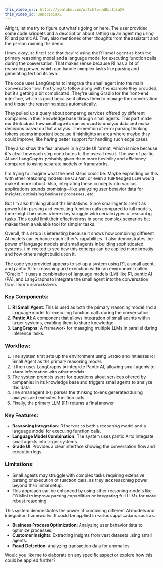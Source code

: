 ```yaml
---
this_video_url: https://youtube.com/watch?v=uWDocIoiaXE
this_video_id: uWDocIoiaXE
---
```

<think>
Alright, let me try to figure out what's going on here. The user provided some code snippets and a description about setting up an agent rag using R1 and pantic AI. They also mentioned other thoughts from the assistant and the person running the demo.

Hmm, okay, so first I see that they're using the R1 small agent as both the primary reasoning model and a language model for executing function calls during the conversation. That makes sense because R1 has a lot of reasoning power, which can handle complex tasks like parsing and generating text on its own.

The code uses LangGraphs to integrate the small agent into the main conversation flow. I'm trying to follow along with the example they provided, but it's getting a bit complicated. They're using Gradio for the front-end interface, which is good because it allows them to manage the conversation and trigger the reasoning steps automatically.

They pulled up a query about comparing services offered by different companies in their knowledge base through small agents. This part made me think about how small agents can be used to analyze data and make decisions based on that analysis. The mention of error parsing thinking tokens seems important because it highlights an area where maybe they could improve, like having better support for handling such edge cases.

They also show the final answer in a grade UI format, which is nice because it's clear how each step contributes to the overall result. The use of pantic AI and LangGraphs probably gives them more flexibility and efficiency compared to using separate models or frameworks.

I'm trying to imagine what the next steps could be. Maybe expanding on this with other reasoning models like O3 Mini or even a full-fledged LLM would make it more robust. Also, integrating these concepts into various applications sounds promising—like analyzing user behavior data for insights, optimizing business processes, etc.

But I'm also thinking about the limitations. Since small agents aren't as powerful in parsing and executing function calls compared to full models, there might be cases where they struggle with certain types of reasoning tasks. This could limit their effectiveness in some complex scenarios but makes them a valuable tool for simpler tasks.

Overall, this setup is interesting because it shows how combining different AI models can enhance each other's capabilities. It also demonstrates the power of language models and small agents in building sophisticated systems. I'm excited to see how this concept can be applied more broadly and how others might build upon it.
</think>

The code you provided appears to set up a system using R1, a small agent, and pantic AI for reasoning and execution within an environment called "Gradio." It uses a combination of language models (LM) like R1, pantic AI (PA), and LangGraphs to integrate the small agent into the conversation flow. Here's a breakdown:

### Key Components:
1. **R1 Small Agent**: This is used as both the primary reasoning model and a language model for executing function calls during the conversation.
2. **Pantic AI**: A component that allows integration of small agents within larger systems, enabling them to share knowledge.
3. **LangGraphs**: A framework for managing multiple LLMs in parallel during inference tasks.

### Workflow:
1. The system first sets up the environment using Gradio and initializes R1 Small Agent as the primary reasoning model.
2. It then uses LangGraphs to integrate Pantic AI, allowing small agents to share information with other models.
3. The system prompts users for questions about services offered by companies in its knowledge base and triggers small agents to analyze this data.
4. The small agent (R1) parses the thinking tokens generated during analysis and executes function calls.
5. Finally, the primary LLM (R1) returns a final answer.

### Key Features:
- **Reasoning Integration**: R1 serves as both a reasoning model and a language model for executing function calls.
- **Language Model Combination**: The system uses pantic AI to integrate small agents into larger systems.
- **Grade UI**: Provides a clear interface showing the conversation flow and execution logs.

### Limitations:
- Small agents may struggle with complex tasks requiring extensive parsing or execution of function calls, as they lack reasoning power beyond their initial setup.
- This approach can be enhanced by using other reasoning models like O3 Mini to improve parsing capabilities or integrating full LLMs for more robust reasoning.

This system demonstrates the power of combining different AI models and integration frameworks. It could be applied in various applications such as:
- **Business Process Optimization**: Analyzing user behavior data to optimize processes.
- **Customer Insights**: Extracting insights from vast datasets using small agents.
- **Fraud Detection**: Analyzing transaction data for anomalies.

Would you like me to elaborate on any specific aspect or explore how this could be applied further?
